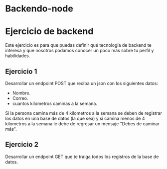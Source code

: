 # Backendo-node
# Ejercicio de backend
Este ejercicio es para que puedas definir qué tecnología de backend te interesa y que nosotros podamos conocer un poco más sobre tu perfil y habilidades.

## Ejercicio 1
Desarrollar un endpoint POST que reciba un json con los siguientes datos:
- Nombre.
- Correo.
- cuantos kilometros caminas a la semana.

Si la persona camina más de 4 kilometros a la semana se deben de registrar los datos en una base de datos (la que sea) y si camina menos de 4 kilometros a la semana le debe de regresar un mensaje "Debes de caminar más".

## Ejercicio 2
Desarrollar un endpoint GET que te traiga todos los registros de la base de datos.

